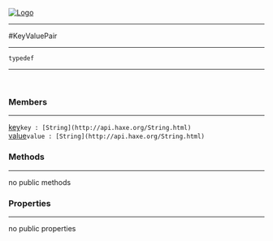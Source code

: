 
[![Logo](../../images/logo.png)](../../api/index.html)

---



#KeyValuePair



---

`typedef`
<span class="meta">

</span>


---

&nbsp;
&nbsp;

<h3>Members</h3> <hr/><span class="member apipage">
            <a name="key"><a class="lift" href="#key">key</a></a><code class="signature apipage">key : [String](http://api.haxe.org/String.html)</code><br/></span>
        <span class="small_desc_flat"></span><span class="member apipage">
            <a name="value"><a class="lift" href="#value">value</a></a><code class="signature apipage">value : [String](http://api.haxe.org/String.html)</code><br/></span>
        <span class="small_desc_flat"></span>

<h3>Methods</h3> <hr/>no public methods

<h3>Properties</h3> <hr/>no public properties

&nbsp;
&nbsp;
&nbsp;